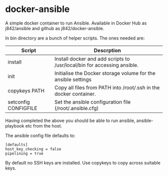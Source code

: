 # docker-ansible #

A simple docker container to run Ansible. Available in Docker Hub as j842/ansible and github as j842/docker-ansible.

In bin directory are a bunch of helper scripts. The ones needed are:

| Script               | Descrption | 
|----------------------|---------------------------------------------------------------------|
| install              | Install docker and add scripts to /usr/local/bin for accessing ansible. | 
| init                 | Initialise the Docker storage volume for the ansible settings       | 
| copykeys PATH        | Copy all files from PATH into /root/.ssh in the docker container.   |   
| setconfig CONFIGFILE | Set the ansible configuration file (/root/.ansible.cfg)             |  

Having completed the above you should be able to run ansible, ansible-playbook etc from the host.

The ansible config file defaults to:
```
[defaults]
host_key_checking = false
pipelining = true
```

By default no SSH keys are installed. Use copykeys to copy across suitable keys.
